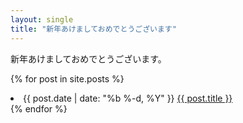 ```yaml
---
layout: single
title: "新年あけましておめでとうございます"
---
```


新年あけましておめでとうございます。

{% for post in site.posts %}
<li class="news-item" data-category="{{ post.categories }}">
    <span class="news-date">{{ post.date | date: "%b %-d, %Y" }}</span>
    <a href="{{ post.url | relative_url }}" class="news-title">{{ post.title }}</a>
</li>
{% endfor %}